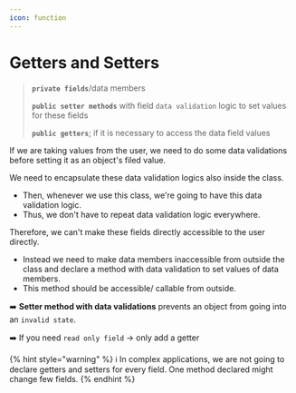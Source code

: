 ```yaml
---
icon: function
---
```


# Getters and Setters

> **`private fields`**/data members
>
> **`public setter methods`** with field `data validation` logic to set values for these fields&#x20;
>
> **`public getters`**; if it is necessary to access the data field values&#x20;

If we are taking values from the user, we need to do some data validations before setting it as an object's filed value.

We need to encapsulate these data validation logics also inside the class.&#x20;

* Then, whenever we use this class, we're going to have this data validation logic.&#x20;
* Thus, we don't have to repeat data validation logic everywhere.

Therefore, we can't make these fields directly accessible to the user directly.

* Instead we need to make data members inaccessible from outside the class and declare a method with data validation to set values of data members.
* This method should be accessible/ callable from outside.



➡️ **Setter method with data validations** prevents an object from going into an `invalid state`.

➡️ If you need `read only field` -> only add a getter



{% hint style="warning" %}
ℹ️ In complex applications, we are not going to declare getters and setters for every field. One method declared might change few fields.
{% endhint %}



